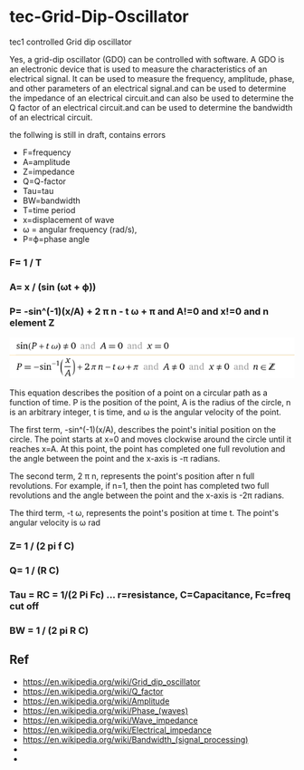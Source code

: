 # tec-Grid-Dip-Oscillator
tec1 controlled Grid dip oscillator

Yes, a grid-dip oscillator (GDO) can be controlled with software. A GDO is an electronic device that is used to measure the characteristics of an electrical signal. It can be used to measure the frequency, amplitude, phase, and other parameters of an electrical signal.and can be used to determine the impedance of an electrical circuit.and can also be used to determine the Q factor of an electrical circuit.and can be used to determine the bandwidth of an electrical circuit.  


the follwing is still in draft, contains errors


- F=frequency
- A=amplitude
- Z=impedance
- Q=Q-factor
- Tau=tau
- BW=bandwidth
- T=time period
- x=displacement of wave
- ω = angular frequency (rad/s), 
- P=ϕ=phase angle 

### F= 1 / T


### A= x / (sin (ωt + ϕ))


### P= -sin^(-1)(x/A) + 2 π n - t ω + π and A!=0 and x!=0 and n element Z


![](https://github.com/SteveJustin1963/tec-Grid-Dip-Oscillator/blob/main/pics/Phase1.png)

This equation describes the position of a point on a circular path as a function of time. P is the position of the point, A is the radius of the circle, n is an arbitrary integer, t is time, and ω is the angular velocity of the point.

The first term, -sin^(-1)(x/A), describes the point's initial position on the circle. The point starts at x=0 and moves clockwise around the circle until it reaches x=A. At this point, the point has completed one full revolution and the angle between the point and the x-axis is -π radians.

The second term, 2 π n, represents the point's position after n full revolutions. For example, if n=1, then the point has completed two full revolutions and the angle between the point and the x-axis is -2π radians.

The third term, -t ω, represents the point's position at time t. The point's angular velocity is ω rad



### Z= 1 / (2 pi f C) 

### Q= 1 / (R C)


### Tau = RC = 1/(2 Pi Fc) ... r=resistance, C=Capacitance, Fc=freq cut off


### BW = 1 / (2 pi R C)





## Ref
- https://en.wikipedia.org/wiki/Grid_dip_oscillator
- https://en.wikipedia.org/wiki/Q_factor
- https://en.wikipedia.org/wiki/Amplitude
- https://en.wikipedia.org/wiki/Phase_(waves)
- https://en.wikipedia.org/wiki/Wave_impedance
- https://en.wikipedia.org/wiki/Electrical_impedance
- https://en.wikipedia.org/wiki/Bandwidth_(signal_processing)
-  
- 
